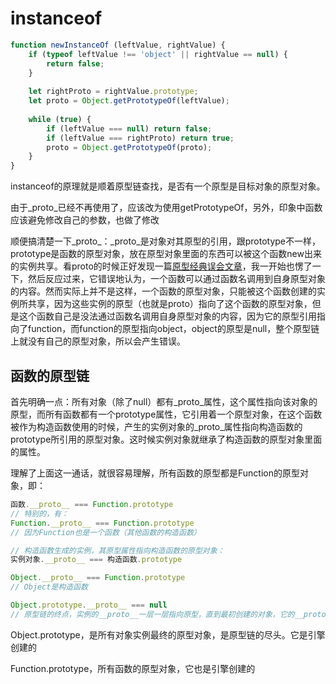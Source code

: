 # instanceof

```js
function newInstanceOf (leftValue, rightValue) {
    if (typeof leftValue !== 'object' || rightValue == null) { 
        return false;
    }
    
    let rightProto = rightValue.prototype;
    let proto = Object.getPrototypeOf(leftValue);
    
    while (true) {
        if (leftValue === null) return false;
        if (leftValue === rightProto) return true;
        proto = Object.getPrototypeOf(proto);
    }
}
```

instanceof的原理就是顺着原型链查找，是否有一个原型是目标对象的原型对象。

由于\_proto_已经不再使用了，应该改为使用getPrototypeOf，另外，印象中函数应该避免修改自己的参数，也做了修改

顺便搞清楚一下\_proto_：\_proto\_是对象对其原型的引用，跟prototype不一样，prototype是函数的原型对象，放在原型对象里面的东西可以被这个函数new出来的实例共享。看proto的时候正好发现一篇[原型经典误会文章](https://segmentfault.com/a/1190000011801127)，我一开始也愣了一下，然后反应过来，它错误地认为，一个函数可以通过函数名调用到自身原型对象的内容。然而实际上并不是这样，一个函数的原型对象，只能被这个函数创建的实例所共享，因为这些实例的原型（也就是proto）指向了这个函数的原型对象，但是这个函数自己是没法通过函数名调用自身原型对象的内容，因为它的原型引用指向了function，而function的原型指向object，object的原型是null，整个原型链上就没有自己的原型对象，所以会产生错误。

## 函数的原型链

首先明确一点：所有对象（除了null）都有\_proto\_属性，这个属性指向该对象的原型，而所有函数都有一个prototype属性，它引用着一个原型对象，在这个函数被作为构造函数使用的时候，产生的实例对象的\_proto\_属性指向构造函数的prototype所引用的原型对象。这时候实例对象就继承了构造函数的原型对象里面的属性。

理解了上面这一通话，就很容易理解，所有函数的原型都是Function的原型对象，即：

```js
函数.__proto__ === Function.prototype
// 特别的，有：
Function.__proto__ === Function.prototype
// 因为Function也是一个函数（其他函数的构造函数）

// 构造函数生成的实例，其原型属性指向构造函数的原型对象：
实例对象.__proto__ === 构造函数.prototype

Object.__proto__ === Function.prototype
// Object是构造函数

Object.prototype.__proto__ === null
// 原型链的终点，实例的__proto__一层一层指向原型，直到最初创建的对象，它的__proto__指向Object.prototype，再继续访问__proto__就是null了
```

Object.prototype，是所有对象实例最终的原型对象，是原型链的尽头。它是引擎创建的

Function.prototype，所有函数的原型对象，它也是引擎创建的